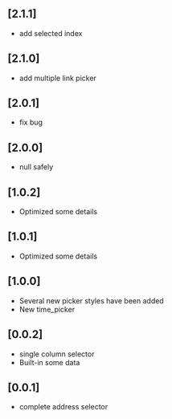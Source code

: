 
## [2.1.1]
* add selected index

## [2.1.0]
* add multiple link picker

## [2.0.1]
* fix bug

## [2.0.0]
* null safely

## [1.0.2]
* Optimized some details

## [1.0.1]
* Optimized some details

## [1.0.0] 
* Several new picker styles have been added
* New time_picker

## [0.0.2] 
* single column selector
* Built-in some data

## [0.0.1] 
* complete address selector

